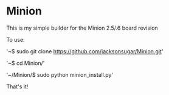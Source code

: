 # Minion

This is my simple builder for the Minion 2.5/.6 board revision

To use:

  '~$ sudo git clone https://github.com/jacksonsugar/Minion.git'
  
  '~$ cd Minion/'
  
  '~/Minion/$ sudo python minion_install.py'
  
  
That's it!
